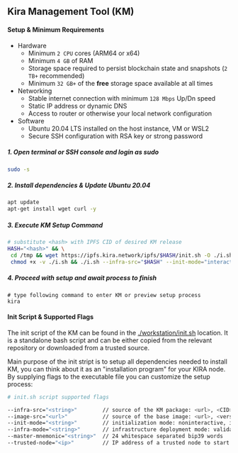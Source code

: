 ## Kira Management Tool (KM)

#### Setup & Minimum Requirements

* Hardware
  * Minimum `2 CPU` cores (ARM64 or x64)
  * Minimum `4 GB` of RAM
  * Storage space required to persist blockchain state and snapshots (`2 TB+` recommended)
  * Minimum `32 GB+` of the **free** storage space available at all times
* Networking
  * Stable internet connection with minimum `128 Mbps` Up/Dn speed
  * Static IP address or dynamic DNS 
  * Access to router or otherwise your local network configuration
* Software
  * Ubuntu 20.04 LTS installed on the host instance, VM or WSL2
  * Secure SSH configuration with RSA key or strong password


##### 1. Open terminal or SSH console and login as sudo

```bash
sudo -s
```

##### 2. Install dependencies & Update Ubuntu 20.04

```bash
apt update
apt-get install wget curl -y
```


##### 3. Execute KM Setup Command

```bash
# substitute <hash> with IPFS CID of desired KM release
HASH="<hash>" && \
 cd /tmp && wget https://ipfs.kira.network/ipfs/$HASH/init.sh -O ./i.sh && \
 chmod +x -v ./i.sh && ./i.sh --infra-src="$HASH" --init-mode="interactive"
```

##### 4. Proceed with setup and await process to finish
```
# type following command to enter KM or preview setup process
kira
```

#### Init Script & Supported Flags

The init script of the KM can be found in the [./workstation/init.sh](./workstation/init.sh) location. It is a standalone bash script and can be either copied from the relevant repository or downloaded from a trusted source.

Main purpose of the init stript is to setup all dependencies needed to install KM, you can think about it as an "installation program" for your KIRA node. By supplying flags to the executable file you can customize the setup process:

```bash
# init.sh script supported flags

--infra-src="<string>"        // source of the KM package: <url>, <CID>, <version>
--image-src="<url>"           // source of the base image: <url>, <version>
--init-mode="<string>"        // initialization mode: noninteractive, interactive, upgrade
--infra-mode="<string>"       // infrastructure deployment mode: validator, sentry, seed
--master-mnemonic="<string>"  // 24 whitespace separated bip39 words
--trusted-node="<ip>"         // IP address of a trusted node to start syncing from
```
